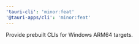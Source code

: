 ```yaml
---
'tauri-cli': 'minor:feat'
'@tauri-apps/cli': 'minor:feat'
---
```


Provide prebuilt CLIs for Windows ARM64 targets.
